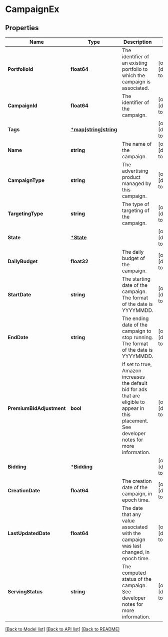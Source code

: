 # CampaignEx

## Properties
Name | Type | Description | Notes
------------ | ------------- | ------------- | -------------
**PortfolioId** | **float64** | The identifier of an existing portfolio to which the campaign is associated. | [optional] [default to null]
**CampaignId** | **float64** | The identifier of the campaign. | [optional] [default to null]
**Tags** | [***map[string]string**](map.md) |  | [optional] [default to null]
**Name** | **string** | The name of the campaign. | [optional] [default to null]
**CampaignType** | **string** | The advertising product managed by this campaign. | [optional] [default to null]
**TargetingType** | **string** | The type of targeting of the campaign. | [optional] [default to null]
**State** | [***State**](State.md) |  | [optional] [default to null]
**DailyBudget** | **float32** | The daily budget of the campaign. | [optional] [default to null]
**StartDate** | **string** | The starting date of the campaign. The format of the date is YYYYMMDD. | [optional] [default to null]
**EndDate** | **string** | The ending date of the campaign to stop running. The format of the date is YYYYMMDD. | [optional] [default to null]
**PremiumBidAdjustment** | **bool** | If set to true, Amazon increases the default bid for ads that are eligible to appear in this placement. See developer notes for more information. | [optional] [default to null]
**Bidding** | [***Bidding**](Bidding.md) |  | [optional] [default to null]
**CreationDate** | **float64** | The creation date of the campaign, in epoch time. | [optional] [default to null]
**LastUpdatedDate** | **float64** | The date that any value associated with the campaign was last changed, in epoch time. | [optional] [default to null]
**ServingStatus** | **string** | The computed status of the campaign. See developer notes for more information. | [optional] [default to null]

[[Back to Model list]](../README.md#documentation-for-models) [[Back to API list]](../README.md#documentation-for-api-endpoints) [[Back to README]](../README.md)

